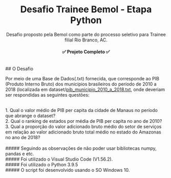 <h1 align="center">Desafio Trainee Bemol - Etapa Python</h1>

<p align="center">Desafio proposto pela Bemol como parte do processo seletivo para Trainee filial Rio Branco, AC.</p>
<h4 align="center"> 
	✅ Projeto Completo ✅ 	
</h4>
<br>
## O Desafio
<br>
<p>
  Por meio de uma Base de Dados(.txt) fornecida, que corresponde ao PIB (Produto Interno Bruto) dos municípios brasileiros do período de 2010 a 2018 (localizada em dataset/<a href="https://github.com/dayvisondunga/Desafio-Trainee-Bemol/blob/main/dataset/pib_municipio_2010_a_2018.txt" target="_blank">pib_municipio_2010_a_2018.txt</a>, onde deveriam ser respondidas as seguintes questões:
</p>
<br>
1. Qual o valor médio de PIB per capita da cidade de Manaus no período que abrange o dataset? <br>
2. Qual o ranking de estados por média de PIB per capita no ano de 2010?<br>
3. Qual a proporção do valor adicionado bruto médio do setor de serviços em relação ao valor adicionado bruto total médio no estado do Amazonas no ano de 2018?<br>
<br>
##### Seguindo as observações de não poder usar bibliotecas numpy, pandas e etc.<br>
##### Foi utilizado o Visual Studio Code (V1.56.2).<br>
##### Foi utilizado o Python 3.9.5<br>
##### O script foi desenvolvido usando o SO Windows 10. <br>
<br>
